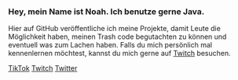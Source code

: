 ### Hey, mein Name ist Noah. Ich benutze gerne Java.

Hier auf GitHub veröffentliche ich meine Projekte, damit Leute die Möglichkeit 
haben, meinen Trash code begutachten zu können und eventuell was zum Lachen haben. 
Falls du mich persönlich mal kennenlernen möchtest, kannst du mich gerne auf [Twitch](https://www.twitch.tv/immernochnoahtv) besuchen.

[TikTok](https://www.tiktok.com/@immernochnoah_tv?lang=de-DE) [Twitch](https://www.twitch.tv/immernochnoahtv) [Twitter](https://twitter.com/ImmerNochNoah)
